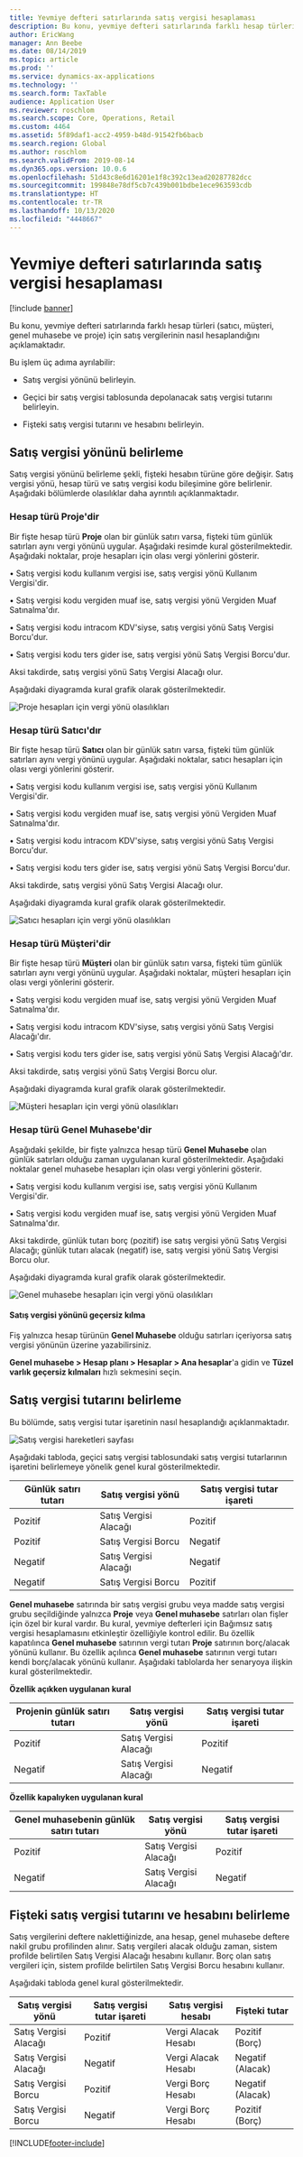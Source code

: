 ```yaml
---
title: Yevmiye defteri satırlarında satış vergisi hesaplaması
description: Bu konu, yevmiye defteri satırlarında farklı hesap türleri (satıcı, müşteri, genel muhasebe ve proje) için satış vergilerinin nasıl hesaplandığını açıklamaktadır.
author: EricWang
manager: Ann Beebe
ms.date: 08/14/2019
ms.topic: article
ms.prod: ''
ms.service: dynamics-ax-applications
ms.technology: ''
ms.search.form: TaxTable
audience: Application User
ms.reviewer: roschlom
ms.search.scope: Core, Operations, Retail
ms.custom: 4464
ms.assetid: 5f89daf1-acc2-4959-b48d-91542fb6bacb
ms.search.region: Global
ms.author: roschlom
ms.search.validFrom: 2019-08-14
ms.dyn365.ops.version: 10.0.6
ms.openlocfilehash: 51d43c8e6d16201e1f8c392c13ead20287782dcc
ms.sourcegitcommit: 199848e78df5cb7c439b001bdbe1ece963593cdb
ms.translationtype: HT
ms.contentlocale: tr-TR
ms.lasthandoff: 10/13/2020
ms.locfileid: "4448667"
---
```

# <a name="sales-tax-calculation-on-general-journal-lines"></a>Yevmiye defteri satırlarında satış vergisi hesaplaması
[!include [banner](../includes/banner.md)]

Bu konu, yevmiye defteri satırlarında farklı hesap türleri (satıcı, müşteri, genel muhasebe ve proje) için satış vergilerinin nasıl hesaplandığını açıklamaktadır.

Bu işlem üç adıma ayrılabilir:

- Satış vergisi yönünü belirleyin.

- Geçici bir satış vergisi tablosunda depolanacak satış vergisi tutarını belirleyin.

- Fişteki satış vergisi tutarını ve hesabını belirleyin.

## <a name="determine-the-sales-tax-direction"></a>Satış vergisi yönünü belirleme

Satış vergisi yönünü belirleme şekli, fişteki hesabın türüne göre değişir. Satış vergisi yönü, hesap türü ve satış vergisi kodu bileşimine göre belirlenir. Aşağıdaki bölümlerde olasılıklar daha ayrıntılı açıklanmaktadır. 

### <a name="account-type-is-project"></a>Hesap türü Proje'dir

Bir fişte hesap türü **Proje** olan bir günlük satırı varsa, fişteki tüm günlük satırları aynı vergi yönünü uygular. Aşağıdaki resimde kural gösterilmektedir. Aşağıdaki noktalar, proje hesapları için olası vergi yönlerini gösterir.

•   Satış vergisi kodu kullanım vergisi ise, satış vergisi yönü Kullanım Vergisi'dir.

•   Satış vergisi kodu vergiden muaf ise, satış vergisi yönü Vergiden Muaf Satınalma'dır.

•   Satış vergisi kodu intracom KDV'siyse, satış vergisi yönü Satış Vergisi Borcu'dur.

•   Satış vergisi kodu ters gider ise, satış vergisi yönü Satış Vergisi Borcu'dur.

Aksi takdirde, satış vergisi yönü Satış Vergisi Alacağı olur.

Aşağıdaki diyagramda kural grafik olarak gösterilmektedir.

![Proje hesapları için vergi yönü olasılıkları](media/Sales-Tax-Direction-Vendor.jpg)

### <a name="account-type-is-vendor"></a>Hesap türü Satıcı'dır

Bir fişte hesap türü **Satıcı** olan bir günlük satırı varsa, fişteki tüm günlük satırları aynı vergi yönünü uygular. Aşağıdaki noktalar, satıcı hesapları için olası vergi yönlerini gösterir. 

•   Satış vergisi kodu kullanım vergisi ise, satış vergisi yönü Kullanım Vergisi'dir.

•   Satış vergisi kodu vergiden muaf ise, satış vergisi yönü Vergiden Muaf Satınalma'dır.

•   Satış vergisi kodu intracom KDV'siyse, satış vergisi yönü Satış Vergisi Borcu'dur.

•   Satış vergisi kodu ters gider ise, satış vergisi yönü Satış Vergisi Borcu'dur.

Aksi takdirde, satış vergisi yönü Satış Vergisi Alacağı olur.

Aşağıdaki diyagramda kural grafik olarak gösterilmektedir.

![Satıcı hesapları için vergi yönü olasılıkları](media/Sales-Tax-Direction-Vendor.jpg)

### <a name="account-type-is-customer"></a>Hesap türü Müşteri'dir

Bir fişte hesap türü **Müşteri** olan bir günlük satırı varsa, fişteki tüm günlük satırları aynı vergi yönünü uygular. Aşağıdaki noktalar, müşteri hesapları için olası vergi yönlerini gösterir.

•   Satış vergisi kodu vergiden muaf ise, satış vergisi yönü Vergiden Muaf Satınalma'dır.

•   Satış vergisi kodu intracom KDV'siyse, satış vergisi yönü Satış Vergisi Alacağı'dır.

•   Satış vergisi kodu ters gider ise, satış vergisi yönü Satış Vergisi Alacağı'dır.

Aksi takdirde, satış vergisi yönü Satış Vergisi Borcu olur.

Aşağıdaki diyagramda kural grafik olarak gösterilmektedir.

![Müşteri hesapları için vergi yönü olasılıkları](media/Sales-Tax-Direction-Customer.jpg)

### <a name="account-type-is-ledger"></a>Hesap türü Genel Muhasebe'dir

Aşağıdaki şekilde, bir fişte yalnızca hesap türü **Genel Muhasebe** olan günlük satırları olduğu zaman uygulanan kural gösterilmektedir. Aşağıdaki noktalar genel muhasebe hesapları için olası vergi yönlerini gösterir.

•   Satış vergisi kodu kullanım vergisi ise, satış vergisi yönü Kullanım Vergisi'dir.

•   Satış vergisi kodu vergiden muaf ise, satış vergisi yönü Vergiden Muaf Satınalma'dır.

Aksi takdirde, günlük tutarı borç (pozitif) ise satış vergisi yönü Satış Vergisi Alacağı; günlük tutarı alacak (negatif) ise, satış vergisi yönü Satış Vergisi Borcu olur.

Aşağıdaki diyagramda kural grafik olarak gösterilmektedir.

![Genel muhasebe hesapları için vergi yönü olasılıkları](media/Sales-Tax-Direction-Ledger.jpg)

#### <a name="override-the-sales-tax-direction"></a>Satış vergisi yönünü geçersiz kılma

Fiş yalnızca hesap türünün **Genel Muhasebe** olduğu satırları içeriyorsa satış vergisi yönünün üzerine yazabilirsiniz.

**Genel muhasebe \> Hesap planı \> Hesaplar \> Ana hesaplar**'a gidin ve **Tüzel varlık geçersiz kılmaları** hızlı sekmesini seçin.

## <a name="determine-the-sales-tax-amount"></a>Satış vergisi tutarını belirleme

Bu bölümde, satış vergisi tutar işaretinin nasıl hesaplandığı açıklanmaktadır.

![Satış vergisi hareketleri sayfası](media/sales-tax-amount-sign.jpg)

Aşağıdaki tabloda, geçici satış vergisi tablosundaki satış vergisi tutarlarının işaretini belirlemeye yönelik genel kural gösterilmektedir.

| Günlük satırı tutarı | Satış vergisi yönü  | Satış vergisi tutar işareti |
|---------------------|----------------------|-----------------------|
| Pozitif            | Satış Vergisi Alacağı | Pozitif              |
| Pozitif            | Satış Vergisi Borcu    | Negatif              |
| Negatif            | Satış Vergisi Alacağı | Negatif              |
| Negatif            | Satış Vergisi Borcu    | Pozitif              |

**Genel muhasebe** satırında bir satış vergisi grubu veya madde satış vergisi grubu seçildiğinde yalnızca **Proje** veya **Genel muhasebe** satırları olan fişler için özel bir kural vardır. Bu kural, yevmiye defterleri için Bağımsız satış vergisi hesaplamasını etkinleştir özelliğiyle kontrol edilir. Bu özellik kapatılınca **Genel muhasebe** satırının vergi tutarı **Proje** satırının borç/alacak yönünü kullanır. Bu özellik açılınca **Genel muhasebe** satırının vergi tutarı kendi borç/alacak yönünü kullanır. Aşağıdaki tablolarda her senaryoya ilişkin kural gösterilmektedir. 

**Özellik açıkken uygulanan kural**

| Projenin günlük satırı tutarı | Satış vergisi yönü  | Satış vergisi tutar işareti |
|--------------------------------|----------------------|-----------------------|
| Pozitif                       | Satış Vergisi Alacağı | Pozitif              |
| Negatif                       | Satış Vergisi Alacağı | Negatif              |

**Özellik kapalıyken uygulanan kural**

| Genel muhasebenin günlük satırı tutarı  | Satış vergisi yönü  | Satış vergisi tutar işareti |
|--------------------------------|----------------------|-----------------------|
| Pozitif                       | Satış Vergisi Alacağı | Pozitif              |
| Negatif                       | Satış Vergisi Alacağı | Negatif              |

## <a name="determine-the-sales-tax-amount-and-account-on-the-voucher"></a>Fişteki satış vergisi tutarını ve hesabını belirleme

Satış vergilerini deftere naklettiğinizde, ana hesap, genel muhasebe deftere nakil grubu profilinden alınır. Satış vergileri alacak olduğu zaman, sistem profilde belirtilen Satış Vergisi Alacağı hesabını kullanır. Borç olan satış vergileri için, sistem profilde belirtilen Satış Vergisi Borcu hesabını kullanır.

Aşağıdaki tabloda genel kural gösterilmektedir.

| Satış vergisi yönü  | Satış vergisi tutar işareti | Satış vergisi hesabı      | Fişteki tutar |
|----------------------|-----------------------|------------------------|-------------------|
| Satış Vergisi Alacağı | Pozitif              | Vergi Alacak Hesabı | Pozitif (Borç)  |
| Satış Vergisi Alacağı | Negatif              | Vergi Alacak Hesabı | Negatif (Alacak)  |
| Satış Vergisi Borcu    | Pozitif              | Vergi Borç Hesabı    | Negatif (Alacak)  |
| Satış Vergisi Borcu    | Negatif              | Vergi Borç Hesabı    | Pozitif (Borç)  |


[!INCLUDE[footer-include](../../includes/footer-banner.md)]